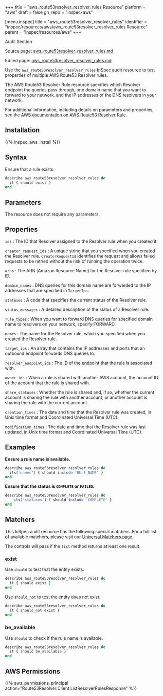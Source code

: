 +++
title = "aws_route53resolver_resolver_rules Resource"
platform = "aws"
draft = false
gh_repo = "inspec-aws"

[menu.inspec]
title = "aws_route53resolver_resolver_rules"
identifier = "inspec/resources/aws/aws_route53resolver_resolver_rules Resource"
parent = "inspec/resources/aws"
+++

<div class="admonition-note">
<p class="admonition-note-title">Audit Section</p>
<div class="admonition-note-text">
<p>Source page: <a href="https://github.com/inspec/inspec-aws/blob/main/docs/resources/aws_route53resolver_resolver_rules.md">aws_route53resolver_resolver_rules.md</a></p>
<p>Edited page: <a href="https://github.com/ianmadd/inspec-aws/blob/im/hugo/docs-chef-io/content/inspec/resources/aws_route53resolver_resolver_rules.md">aws_route53resolver_resolver_rules.md</a></p>
</div>
</div>



Use the `aws_route53resolver_resolver_rules` InSpec audit resource to test properties of multiple AWS Route53 Resolver rules.

The AWS Route53 Resolver Rule resource specifies which Resolver endpoint the queries pass through, one domain name that you want to forward to your network, and the IP addresses of the DNS resolvers in your network.

For additional information, including details on parameters and properties, see the [AWS documentation on AWS Route53 Resolver Rule](https://docs.aws.amazon.com/AWSCloudFormation/latest/UserGuide/aws-resource-route53resolver-resolverrule.html).

## Installation

{{% inspec_aws_install %}}

## Syntax

Ensure that a rule exists.

```ruby
describe aws_route53resolver_resolver_rules do
  it { should exist }
end
```

## Parameters

The resource does not require any parameters.

## Properties

`ids`
: The ID that Resolver assigned to the Resolver rule when you created it.

`creator_request_ids`
: A unique string that you specified when you created the Resolver rule. `CreatorRequestId` identifies the request and allows failed requests to be retried without the risk of running the operation twice.

`arns`
: The ARN (Amazon Resource Name) for the Resolver rule specified by ID.

`domain_names`
: DNS queries for this domain name are forwarded to the IP addresses that are specified in `TargetIps`.

`statuses`
: A code that specifies the current status of the Resolver rule.

`status_messages`
: A detailed description of the status of a Resolver rule.

`rule_types`
: When you want to forward DNS queries for specified domain name to resolvers on your network, specify FORWARD.

`names`
: The name for the Resolver rule, which you specified when you created the Resolver rule.

`target_ips`
: An array that contains the IP addresses and ports that an outbound endpoint forwards DNS queries to.

`resolver_endpoint_ids`
: The ID of the endpoint that the rule is associated with.

`owner_ids`
: When a rule is shared with another AWS account, the account ID of the account that the rule is shared with.

`share_statuses`
: Whether the rule is shared and, if so, whether the current account is sharing the rule with another account, or another account is sharing the rule with the current account.

`creation_times`
: The date and time that the Resolver rule was created, in Unix time format and Coordinated Universal Time (UTC).

`modification_times`
: The date and time that the Resolver rule was last updated, in Unix time format and Coordinated Universal Time (UTC).

## Examples

**Ensure a rule name is available.**

```ruby
describe aws_route53resolver_resolver_rules do
  its('names') { should include 'RULE_NAME' }
end
```

**Ensure that the status is `COMPLETE` or `FAILED`.**

```ruby
describe aws_route53resolver_resolver_rules do
    its('statuses') { should include 'COMPLETE' }
end
```

## Matchers

This InSpec audit resource has the following special matchers. For a full list of available matchers, please visit our [Universal Matchers page](https://www.inspec.io/docs/reference/matchers/).

The controls will pass if the `list` method returns at least one result.

### exist

Use `should` to test that the entity exists.

```ruby
describe aws_route53resolver_resolver_rules do
  it { should exist }
end
```

Use `should_not` to test the entity does not exist.

```ruby
describe aws_route53resolver_resolver_rules do
  it { should_not exist }
end
```

### be_available

Use `should` to check if the rule name is available.

```ruby
describe aws_route53resolver_resolver_rules do
  it { should be_available }
end
```

## AWS Permissions

{{% aws_permissions_principal action="Route53Resolver:Client:ListResolverRulesResponse" %}}
